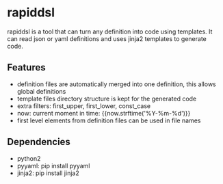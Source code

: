# rapiddsl

rapiddsl is a tool that can turn any definition into code using templates.
It can read json or yaml definitions and uses jinja2 templates to generate code.

## Features

- definition files are automatically merged into one definition, this allows global definitions
- template files directory structure is kept for the generated code
- extra filters: first_upper, first_lower, const_case
- now: current moment in time: {{now.strftime('%Y-%m-%d')}}
- first level elements from definition files can be used in file names

## Dependencies

- python2
- pyyaml: pip install pyyaml
- jinja2: pip install jinja2
    
